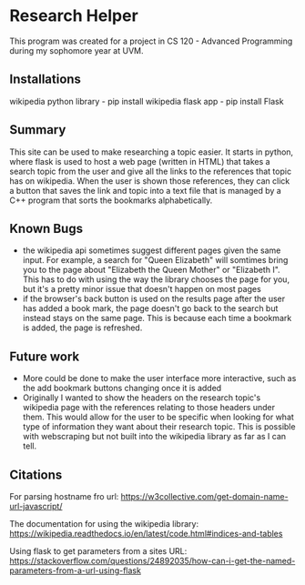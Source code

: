 # Research Helper
This program was created for a project in CS 120 - Advanced Programming during my sophomore year at UVM.


## Installations
wikipedia python library - pip install wikipedia
flask app -  pip install Flask

## Summary
This site can be used to make researching a topic easier. It starts in python, where flask is used to host a web page (written in HTML) that takes a search topic from the user and give all the links to the references that topic has on wikipedia. When the user is shown those references, they can click a button that saves the link and topic into a text file that is managed by a C++ program that sorts the bookmarks alphabetically.

## Known Bugs
- the wikipedia api sometimes suggest different pages given the same input. For example, a search for "Queen Elizabeth" will somtimes bring you to the page about "Elizabeth the Queen Mother" or "Elizabeth I". This has to do with using the way the library chooses the page for you, but it's a pretty minor issue that doesn't happen on most pages
- if the browser's back button is used on the results page after the user has added a book mark, the page doesn't go back to the search but instead stays on the same page. This is because each time a bookmark is added, the page is refreshed.

## Future work
- More could be done to make the user interface more interactive, such as the add bookmark buttons changing once it is added
- Originally I wanted to show the headers on the research topic's wikipedia page with the references relating to those headers under them. This would allow for the user to be specific when looking for what type of information they want about their research topic. This is possible with webscraping but not built into the wikipedia library as far as I can tell.

## Citations
For parsing hostname fro url:
https://w3collective.com/get-domain-name-url-javascript/

The documentation for using the wikipedia library:
https://wikipedia.readthedocs.io/en/latest/code.html#indices-and-tables

Using flask to get parameters from a sites URL:
https://stackoverflow.com/questions/24892035/how-can-i-get-the-named-parameters-from-a-url-using-flask
